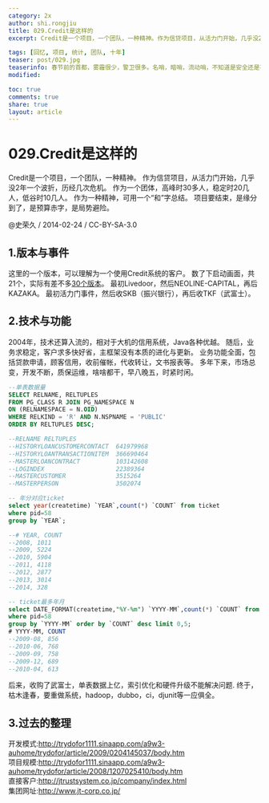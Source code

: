```yaml
---
category: 2x
author: shi.rongjiu
title: 029.Credit是这样的
excerpt: Credit是一个项目，一个团队，一种精神。作为信贷项目，从活力门开始，几乎没2年一个波折。

tags: [回忆, 项目, 统计, 团队, 十年]
teaser: post/029.jpg
teaserinfo: 春节前的首都，雾霾很少，警卫很多。名哨，暗哨，流动哨，不知道是安全还是不安全。
modified: 

toc: true
comments: true
share: true
layout: article
---
```


# 029.Credit是这样的

Credit是一个项目，一个团队，一种精神。
作为信贷项目，从活力门开始，几乎没2年一个波折，历经几次危机。
作为一个团体，高峰时30多人，稳定时20几人，低谷时10几人。
作为一种精神，可用一个“和”字总结。
项目要结束，是缘分到了，是预算赤字，是局势避险。

@史荣久 / 2014-02-24 / CC-BY-SA-3.0  


## 1.版本与事件

这里的一个版本，可以理解为一个使用Credit系统的客户。
数了下启动画面，共21个，实际有差不多[30个版本](http://vdisk.weibo.com/s/auK2PZ24UOeSO)。
最初Livedoor，然后NEOLINE-CAPITAL，再后KAZAKA。
最初活力门事件，然后收SKB（振兴银行），再后收TKF（武富士）。

## 2.技术与功能

2004年，技术还算入流的，相对于大机的信用系统，Java各种优越。
随后，业务求稳定，客户求多快好省，主框架没有本质的进化与更新。
业务功能全面，包括贷款申请，顾客信用，收前催帐，代收转让，文书报表等。
多年下来，市场总变，开发不断，质保运维，啥啥都干，早八晚五，时紧时闲。

``` sql
--单表数据量
SELECT RELNAME, RELTUPLES 
FROM PG_CLASS R JOIN PG_NAMESPACE N 
ON (RELNAMESPACE = N.OID) 
WHERE RELKIND = 'R' AND N.NSPNAME = 'PUBLIC'
ORDER BY RELTUPLES DESC;

--RELNAME RELTUPLES
--HISTORYLOANCUSTOMERCONTACT  641979968
--HISTORYLOANTRANSACTIONITEM  366690464
--MASTERLOANCONTRACT          103142608
--LOGINDEX                    22389364
--MASTERCUSTOMER              3515264
--MASTERPERSON                3502074

-- 年分对应ticket
select year(createtime) `YEAR`,count(*) `COUNT` from ticket 
where pid=58 
group by `YEAR`;

--# YEAR, COUNT
--2008, 1011
--2009, 5224
--2010, 5904
--2011, 4118
--2012, 2877
--2013, 3014
--2014, 328

-- ticket最多年月
select DATE_FORMAT(createtime,"%Y-%m") `YYYY-MM`,count(*) `COUNT` from ticket 
where pid=58 
group by `YYYY-MM` order by `COUNT` desc limit 0,5;
# YYYY-MM, COUNT
--2009-08, 856
--2010-06, 768
--2009-09, 758
--2009-12, 689
--2010-04, 613
```

后来，收购了武富士，单表数据上亿，索引优化和硬件升级不能解决问题.
终于，枯木逢春，要重做系统，hadoop，dubbo，ci，djunit等一应俱全。

## 3.过去的整理

开发模式:http://trydofor1111.sinaapp.com/a9w3-auhome/trydofor/article/2009/0204145037/body.htm  
项目规模:http://trydofor1111.sinaapp.com/a9w3-auhome/trydofor/article/2008/1207025410/body.htm  
直接客户:http://jtrustsystem.co.jp/company/index.html  
集团网址:http://www.jt-corp.co.jp/  